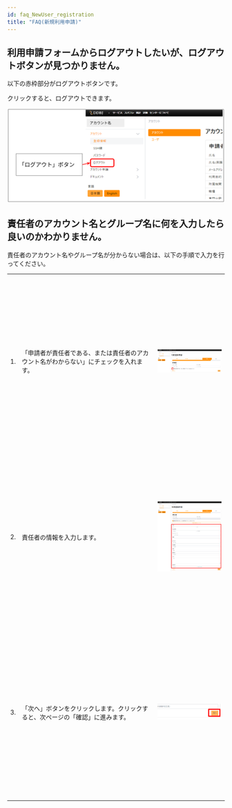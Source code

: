 ```yaml
---
id: faq_NewUser_registration
title: "FAQ(新規利用申請)"
---
```


## 利用申請フォームからログアウトしたいが、ログアウトボタンが見つかりません。

以下の赤枠部分がログアウトボタンです。

クリックすると、ログアウトできます。

![](logout_button.png)

## 責任者のアカウント名とグループ名に何を入力したら良いのかわかりません。

責任者のアカウント名やグループ名が分からない場合は、以下の手順で入力を行ってください。 

<table>
<tr>
<td>1.</td>
<td width="300">「申請者が責任者である、または責任者のアカウント名がわからない」にチェックを入れます。</td>
<td height="400">

![](ResponsiblePerson_1.png)

</td>
</tr>
<tr>
<td>2.</td>
<td width="300">責任者の情報を入力します。</td>
<td height="400">

![](ResponsiblePerson_2.png)

</td>
</tr>
<tr>
<td>3.</td>
<td width="300">「次へ」ボタンをクリックします。クリックすると、次ページの「確認」に進みます。</td>
<td height="400">

![](ResponsiblePerson_3.png)

</td>
</tr>
</table>
